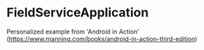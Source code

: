 # FieldServiceApplication
Personalized example from 'Android in Action' (https://www.manning.com/books/android-in-action-third-edition)
